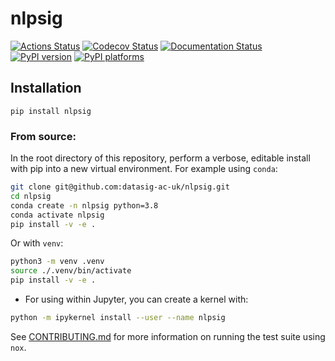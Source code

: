 # nlpsig

[![Actions Status][actions-badge]][actions-link]
[![Codecov Status][codecov-badge]][codecov-link]
[![Documentation Status][rtd-badge]][rtd-link]
[![PyPI version][pypi-version]][pypi-link]
[![PyPI platforms][pypi-platforms]][pypi-link]

<!-- [![Conda-Forge][conda-badge]][conda-link] -->

<!-- [![GitHub Discussion][github-discussions-badge]][github-discussions-link]
[![Gitter][gitter-badge]][gitter-link] -->

<!-- prettier-ignore-start -->
[actions-badge]:            https://github.com/datasig-ac-uk/nlpsig/workflows/CI/badge.svg
[actions-link]:             https://github.com/datasig-ac-uk/nlpsig/actions
[codecov-badge]:            https://codecov.io/gh/datasig-ac-uk/nlpsig/branch/main/graph/badge.svg?token=SU9HZ9NH70
[codecov-link]:             https://codecov.io/gh/datasig-ac-uk/nlpsig
[conda-badge]:              https://img.shields.io/conda/vn/conda-forge/nlpsig
[conda-link]:               https://github.com/conda-forge/nlpsig-feedstock
[github-discussions-badge]: https://img.shields.io/static/v1?label=Discussions&message=Ask&color=blue&logo=github
[github-discussions-link]:  https://github.com/datasig-ac-uk/nlpsig/discussions
[gitter-badge]:             https://badges.gitter.im/https://github.com/datasig-ac-uk/nlpsig/community.svg
[gitter-link]:              https://gitter.im/https://github.com/datasig-ac-uk/nlpsig/community?utm_source=badge&utm_medium=badge&utm_campaign=pr-badge
[pypi-link]:                https://pypi.org/project/nlpsig/
[pypi-platforms]:           https://img.shields.io/pypi/pyversions/nlpsig
[pypi-version]:             https://img.shields.io/pypi/v/nlpsig
[rtd-badge]:                https://readthedocs.org/projects/nlpsig/badge/?version=latest
[rtd-link]:                 https://nlpsig.readthedocs.io/en/latest/?badge=latest
<!-- prettier-ignore-end -->

## Installation

```
pip install nlpsig
```

### From source:

In the root directory of this repository, perform a verbose, editable install
with pip into a new virtual environment. For example using `conda`:

```bash
git clone git@github.com:datasig-ac-uk/nlpsig.git
cd nlpsig
conda create -n nlpsig python=3.8
conda activate nlpsig
pip install -v -e .
```

Or with `venv`:

```bash
python3 -m venv .venv
source ./.venv/bin/activate
pip install -v -e .
```

- For using within Jupyter, you can create a kernel with:

```bash
python -m ipykernel install --user --name nlpsig
```

See [CONTRIBUTING.md](CONTRIBUTING.md) for more information on running the test
suite using `nox`.
